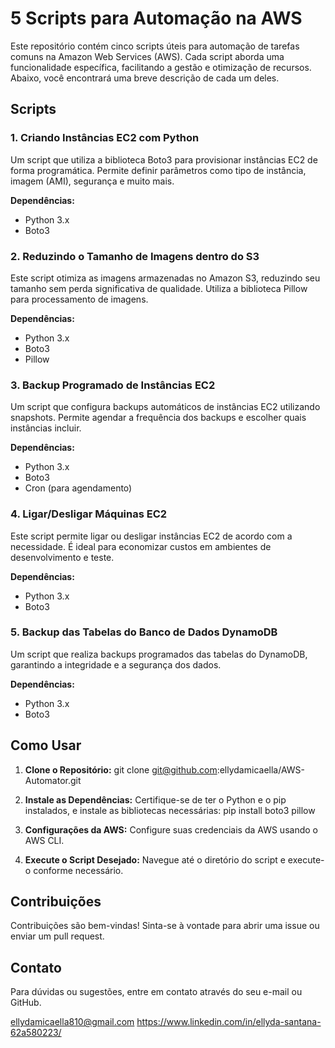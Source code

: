 # 5 Scripts para Automação na AWS

Este repositório contém cinco scripts úteis para automação de tarefas comuns na Amazon Web Services (AWS). Cada script aborda uma funcionalidade específica, facilitando a gestão e otimização de recursos. Abaixo, você encontrará uma breve descrição de cada um deles.

## Scripts

### 1. Criando Instâncias EC2 com Python
Um script que utiliza a biblioteca Boto3 para provisionar instâncias EC2 de forma programática. Permite definir parâmetros como tipo de instância, imagem (AMI), segurança e muito mais.

**Dependências:**
- Python 3.x
- Boto3

### 2. Reduzindo o Tamanho de Imagens dentro do S3
Este script otimiza as imagens armazenadas no Amazon S3, reduzindo seu tamanho sem perda significativa de qualidade. Utiliza a biblioteca Pillow para processamento de imagens.

**Dependências:**
- Python 3.x
- Boto3
- Pillow

### 3. Backup Programado de Instâncias EC2
Um script que configura backups automáticos de instâncias EC2 utilizando snapshots. Permite agendar a frequência dos backups e escolher quais instâncias incluir.

**Dependências:**
- Python 3.x
- Boto3
- Cron (para agendamento)

### 4. Ligar/Desligar Máquinas EC2
Este script permite ligar ou desligar instâncias EC2 de acordo com a necessidade. É ideal para economizar custos em ambientes de desenvolvimento e teste.

**Dependências:**
- Python 3.x
- Boto3

### 5. Backup das Tabelas do Banco de Dados DynamoDB
Um script que realiza backups programados das tabelas do DynamoDB, garantindo a integridade e a segurança dos dados.

**Dependências:**
- Python 3.x
- Boto3

## Como Usar

1. **Clone o Repositório:**
   git clone git@github.com:ellydamicaella/AWS-Automator.git
   

2. **Instale as Dependências:**
   Certifique-se de ter o Python e o pip instalados, e instale as bibliotecas necessárias:
   pip install boto3 pillow
   

3. **Configurações da AWS:**
   Configure suas credenciais da AWS usando o AWS CLI.

4. **Execute o Script Desejado:**
   Navegue até o diretório do script e execute-o conforme necessário.

## Contribuições

Contribuições são bem-vindas! Sinta-se à vontade para abrir uma issue ou enviar um pull request.

## Contato

Para dúvidas ou sugestões, entre em contato através do seu e-mail ou GitHub.

 ellydamicaella810@gmail.com
 https://www.linkedin.com/in/ellyda-santana-62a580223/



